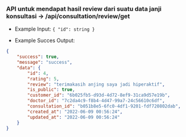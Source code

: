 ### API untuk mendapat hasil review dari suatu data janji konsultasi -> /api/consultation/review/get

- Example Input: `{ "id": string }`

- Example Succes Output:

```json
{
    "success": true,
    "message": "success",
    "data": {
        "id": 4,
        "rating": 5,
        "review": "terimakasih anjing saya jadi hiperaktif",
        "is_public": true,
        "customer_id": "6b025fb5-d93d-4d72-8ef9-31ca9d57e19b",
        "doctor_id": "7c2da4c9-f8b4-4d47-99a7-24c56610c6df",
        "consultation_id": "b051b8e5-6fc0-4df1-9201-fdf720802dab",
        "created_at": "2022-06-09 00:56:24",
        "updated_at": "2022-06-09 00:56:24"
    }
}
```
